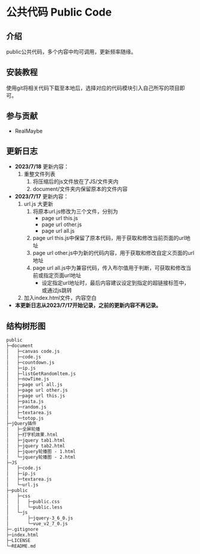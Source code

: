 # 公共代码 Public Code

## 介绍

public公共代码，多个内容中均可调用，更新频率随缘。

## 安装教程

使用git将相关代码下载至本地后，选择对应的代码模块引入自己所写的项目即可。

## 参与贡献

- RealMaybe

## 更新日志

- **2023/7/18**
    更新内容：
    1. 重整文件列表
        1. 将压缩后的js文件放在了JS/文件夹内
        2. document/文件夹内保留原本的文件内容
- **2023/7/17**
    更新内容：
    1. url.js 大更新
        1. 将原本url.js修改为三个文件，分别为
            - page url this.js
            - page url other.js
            - page url all.js
        2. page url this.js中保留了原本代码，用于获取和修改当前页面的url地址
        3. page url other.js中为新的代码内容，用于获取和修改自定义页面的url地址
        4. page url all.js中为兼容代码，传入布尔值用于判断，可获取和修改当前或指定页面url地址
            - 设定指定url地址时，最后内容建议设定到指定的超链接标签中，或通过js跳转
    2. 加入index.html文件，内容空白
- **本更新日志从2023/7/17开始记录，之前的更新内容不再记录。**

## 结构树形图

```txt
public
├─document
│   ├─canvas code.js
│   ├─code.js
│   ├─countdown.js
│   ├─ip.js
│   ├─listGetRandomltem.js
│   ├─nowTime.js
│   ├─page url all.js
│   ├─page url other.js
│   ├─page url this.js
│   ├─paita.js
│   ├─random.js
│   ├─textarea.js
│   └─totop.js
├─jQuery插件
│   ├─全屏轮播
│   ├─打字机效果.html
│   ├─jquery tab1.html
│   ├─jquery tab2.html
│   ├─jquery轮播图 - 1.html
│   └─jquery轮播图 - 2.html
├─JS
│   ├─code.js
│   ├─ip.js
│   ├─textarea.js
│   └─url.js
├─public
│   ├─css
│   │   ├─public.css
│   │   └─public.less
│   └─js
│       ├─jquery-3_6_0.js
│       └─vue_v2_7_0.js
├─.gitignore
├─index.html
├─LICENSE
└─README.md
```

